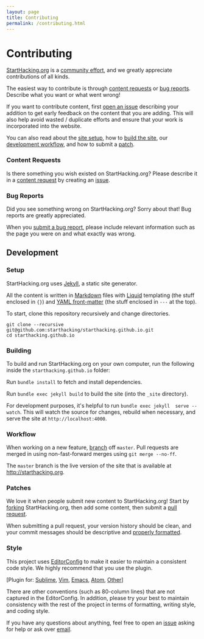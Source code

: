 ```yaml
---
layout: page
title: Contributing
permalink: /contributing.html
---
```


# Contributing

[StartHacking.org][starthacking] is a [community effort][contributors], and we greatly
appreciate contributions of all kinds.

The easiest way to contribute is through [content requests](#content-requests) or
[bug reports](#bug-reports). Describe what you want or what went wrong!

If you want to contribute content, first [open an issue][issue] describing
your addition to get early feedback on the content that you are adding. This will also help avoid wasted / duplicate efforts and ensure that your work is incorporated into the website.

You can also read about the [site
setup](#setup), how to [build the site](#building), our
[development workflow](#development-workflow), and how to submit a [patch](#patches).

### Content Requests

Is there something you wish existed on StartHacking.org?
Please describe it in a [content request][issue] by creating an [issue](issue-guide).

### Bug Reports

Did you see something wrong on StartHacking.org? Sorry about that! Bug reports
are greatly appreciated.

When you [submit a bug report][issue], please include relevant information such
as the page you were on and what exactly was wrong.

## Development

### Setup

StartHacking.org uses [Jekyll][jekyll], a static site generator.

All the content is written in [Markdown][markdown] files with [Liquid][liquid] templating (the stuff enclosed in `{}`) and [YAML front-matter][yaml] (the stuff enclosed in `---` at the top).

To start, clone this repository recursively and change directories.

~~~
git clone --recursive git@github.com:starthacking/starthacking.github.io.git
cd starthacking.github.io
~~~

### Building

To build and run StartHacking.org on your own computer, run the following inside the `starthacking.github.io` folder:

Run `bundle install` to fetch and install dependencies.

Run `bundle exec jekyll build` to build the site (into the `_site` directory).

For development purposes, it's helpful to run `bundle exec jekyll 
serve --watch`. This will watch the source for changes, rebuild when necessary,
and serve the site at `http://localhost:4000`.

### Workflow

When working on a new feature, [branch][help-branch] off `master`. Pull
requests are merged in using non-fast-forward merges using `git merge --no-ff`.

The `master` branch is the live version of the site that is available at
http://starthacking.org.

### Patches

We love it when people submit new content to StartHacking.org! Start by
[forking][fork] StartHacking.org, then add some content, then submit a [pull
request][help-pr].

When submitting a pull request, your version history should be clean, and your
commit messages should be descriptive and [properly
formatted][commit-message-formatting].

### Style

This project uses [EditorConfig][editorconfig] to make it easier to maintain a
consistent code style. We highly recommend that you use the plugin.

[Plugin for: [Sublime][ec-sublime], [Vim][ec-vim], [Emacs][ec-emacs], [Atom][ec-atom], 
[Other][editorconfig]]

There are other conventions (such as 80-column lines) that are not captured in the EditorConfig.
In addition, please try your best to maintain consistency with the rest of the
project in terms of formatting, writing style, and coding style.

If you have any questions about anything, feel free to open an [issue][issue] asking for
help or ask over [email][email].

[issue]: https://github.com/starthacking/starthacking.github.io/issues
[fork]: https://github.com/starthacking/starthacking.github.io/fork
[editorconfig]: http://editorconfig.org/
[commit-message-formatting]: http://tbaggery.com/2008/04/19/a-note-about-git-commit-messages.html
[email]: mailto:team@hackmit.org
[jekyll]: http://jekyllrb.com/
[contributors]: README.md#contributors
[starthacking]: http://starthacking.org
[issue-guide]: https://guides.github.com/features/issues/
[markdown]: https://guides.github.com/features/mastering-markdown/
[liquid]: https://shopify.github.io/liquid/basics/introduction/
[yaml]: https://jekyllrb.com/docs/frontmatter/
[help-pr]: https://help.github.com/articles/using-pull-requests/
[help-branch]: https://git-scm.com/book/en/v2/Git-Branching-Branches-in-a-Nutshell
[ec-sublime]: https://github.com/sindresorhus/editorconfig-sublime#readme
[ec-vim]: https://github.com/editorconfig/editorconfig-vim#readme
[ec-emacs]: https://github.com/editorconfig/editorconfig-emacs#readme
[ec-atom]: https://github.com/sindresorhus/atom-editorconfig#readme

<!--
A good chunk of this guide came from Dotbot's contributing guide:
https://github.com/anishathalye/dotbot/blob/master/CONTRIBUTING.md
-->
